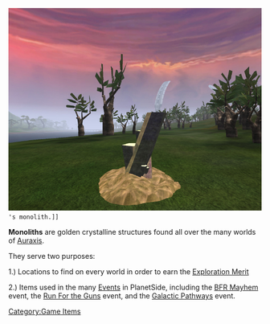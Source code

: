 ![`Amerish_monolith.jpg`](../images/Amerish_monolith.jpg "fig:Amerish_monolith.jpg")`'s monolith.]]`

**Monoliths** are golden crystalline structures found all over the many
worlds of [Auraxis](../locations/Auraxis.md).

They serve two purposes:

1.) Locations to find on every world in order to earn the [Exploration
Merit](<Exploration_(Merit)>)

2.) Items used in the many [Events](../etc/Events.md) in PlanetSide,
including the [BFR Mayhem](../etc/BFR_Mayhem.md) event, the [Run For
the Guns](../etc/Run_For_the_Guns.md) event, and the [Galactic
Pathways](../etc/Galactic_Pathways.md) event.

[Category:Game Items](Category:Game_Items.md)
